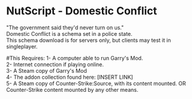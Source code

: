 # NutScript - Domestic Conflict
"The government said they'd never turn on us."
<br>Domestic Conflict is a schema set in a police state.
<br>This schema download is for servers only, but clients may test it in singleplayer.

#This Requires:
1- A computer able to run Garry's Mod.
<br>2- Internet connection if playing online.
<br>3- A Steam copy of Garry's Mod
<br>4- The addon collection found here: [INSERT LINK]
<br>5- A Steam copy of Counter-Strike:Source, with its content mounted. OR Counter-Strike content mounted by any other means.
